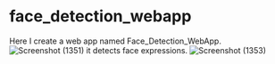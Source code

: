# face_detection_webapp
Here I create a web app named Face_Detection_WebApp.
![Screenshot (1351)](https://user-images.githubusercontent.com/109598532/191338386-54a34397-6c41-42a5-93ea-0b8598b6e4b2.png)
it detects face expressions.
![Screenshot (1353)](https://user-images.githubusercontent.com/109598532/191338550-ce548bc7-70ff-42cb-8f48-f2ca141474cc.png)
